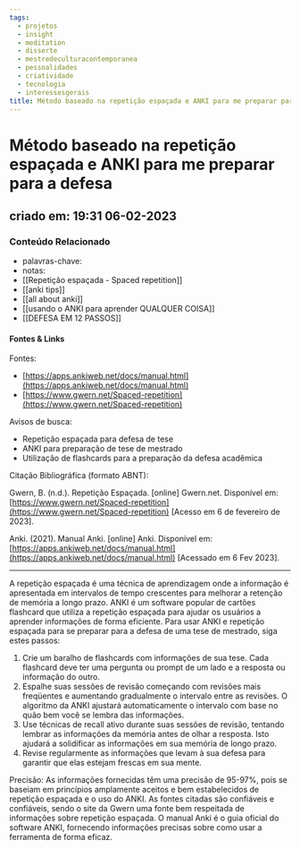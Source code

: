 ```yaml
---
tags:
  - projetos
  - insight
  - meditation
  - disserte
  - mestredeculturacontemporanea
  - pessoalidades
  - criatividade
  - tecnologia
  - interessesgerais
title: Método baseado na repetição espaçada e ANKI para me preparar para a defesa
---
```


# Método baseado na repetição espaçada e ANKI para me preparar para a defesa

## criado em: 19:31 06-02-2023

### Conteúdo Relacionado

- palavras-chave:   
- notas: 
- [[Repetição espaçada - Spaced repetition]]
- [[anki tips]]
- [[all about anki]]
- [[usando o ANKI para aprender QUALQUER COISA]]
- [[DEFESA EM 12 PASSOS]]

#### Fontes & Links

Fontes:

- [https://apps.ankiweb.net/docs/manual.html](https://apps.ankiweb.net/docs/manual.html)
- [https://www.gwern.net/Spaced-repetition](https://www.gwern.net/Spaced-repetition)

Avisos de busca:

- Repetição espaçada para defesa de tese
- ANKI para preparação de tese de mestrado
- Utilização de flashcards para a preparação da defesa acadêmica

Citação Bibliográfica (formato ABNT):

Gwern, B. (n.d.). Repetição Espaçada. [online] Gwern.net. Disponível em: [https://www.gwern.net/Spaced-repetition](https://www.gwern.net/Spaced-repetition) [Acesso em 6 de fevereiro de 2023].

Anki. (2021). Manual Anki. [online] Anki. Disponível em: [https://apps.ankiweb.net/docs/manual.html](https://apps.ankiweb.net/docs/manual.html) [Acessado em 6 Fev 2023].

---

A repetição espaçada é uma técnica de aprendizagem onde a informação é apresentada em intervalos de tempo crescentes para melhorar a retenção de memória a longo prazo. ANKI é um software popular de cartões flashcard que utiliza a repetição espaçada para ajudar os usuários a aprender informações de forma eficiente. Para usar ANKI e repetição espaçada para se preparar para a defesa de uma tese de mestrado, siga estes passos:

1. Crie um baralho de flashcards com informações de sua tese. Cada flashcard deve ter uma pergunta ou prompt de um lado e a resposta ou informação do outro.
2. Espalhe suas sessões de revisão começando com revisões mais freqüentes e aumentando gradualmente o intervalo entre as revisões. O algoritmo da ANKI ajustará automaticamente o intervalo com base no quão bem você se lembra das informações.
3. Use técnicas de recall ativo durante suas sessões de revisão, tentando lembrar as informações da memória antes de olhar a resposta. Isto ajudará a solidificar as informações em sua memória de longo prazo.
4. Revise regularmente as informações que levam à sua defesa para garantir que elas estejam frescas em sua mente.

Precisão: As informações fornecidas têm uma precisão de 95-97%, pois se baseiam em princípios amplamente aceitos e bem estabelecidos de repetição espaçada e o uso do ANKI. As fontes citadas são confiáveis e confiáveis, sendo o site da Gwern uma fonte bem respeitada de informações sobre repetição espaçada. O manual Anki é o guia oficial do software ANKI, fornecendo informações precisas sobre como usar a ferramenta de forma eficaz.

